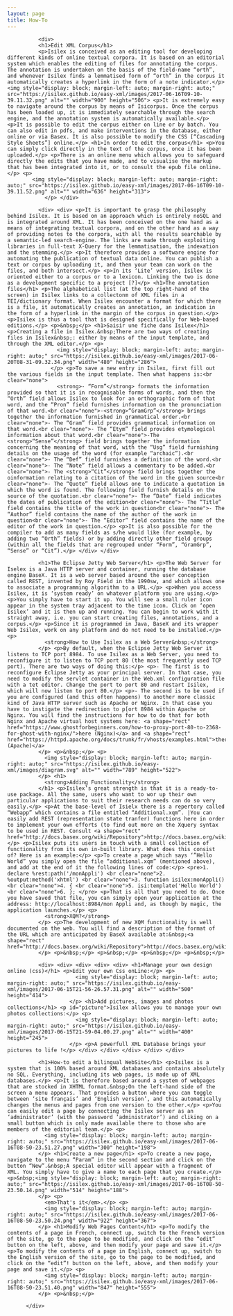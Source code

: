 ```yaml
---
layout: page
title: How-To
---
```


<div class="texteLong" lang="en">
            
              <div> 
              <h1>Edit XML Corpus</h1> 
              <p>Isilex is conceived as an editing tool for developing different kinds of online textual corpora. It is based on an editorial system which enables the editing of files for annotating the corpus. The annotation is undertaken on the basis of the field-name “orth”, and whenever Isilex finds a lemmatised form of “orth” in the corpus it automatically creates a hyperlink in the form of a note indicator.</p> <img style="display: block; margin-left: auto; margin-right: auto;" src="https://isilex.github.io/easy-xml/images/2017-06-16T09-10-39.11.32.png" alt="" width="900" height="506"> <p>It is extremely easy to navigate around the corpus by means of Isicorpus. Once the corpus has been loaded up, it is immediately searchable through the search engine, and the annotation system is automatically available.</p> <p>It is possible to edit the corpus either on line or by batch. You can also edit in pdfs, and make interventions in the database, either online or via Basex. It is also possible to modify the CSS [“Cascading Style Sheets”] online.</p> <h1>In order to edit the corpus</h1> <p>You can simply click directly in the text of the corpus, once it has been uploaded.</p> <p>There is an online menu which allows you to safeguard directly the edits that you have made, and to visualise the markup that has been integrated into it, or to consult the epub file online.</p> <p>
            <img style="display: block; margin-left: auto; margin-right: auto;" src="https://isilex.github.io/easy-xml/images/2017-06-16T09-10-39.11.52.png" alt="" width="636" height="313">
                </p> </div>            
</div>

<div class="texteLong" lang="en">
            
              <div> <div> <p>It is important to grasp the philosophy behind Isilex. It is based on an approach which is entirely noSQL and is integrated around XML. It has been conceived on the one hand as a means of integrating textual corpora, and on the other hand as a way of providing notes to the corpora, with all the results searchable by a semantic-led search-engine. The links are made through exploiting libraries in full-text X-Query for the lemmatisation, the indexation and the stemming.</p> <p>It therefore provides a software engine for automating the publication of textual data online. You can publish a text or corpus by uploading it, and then your team can work on the files, and both intersect.</p> <p>In its ‘Lite’ version, Isilex is oriented either to a corpus or to a lexicon. Linking the two is done as a development specific to a project [?]</p> <h1>The annotation files</h1> <p>The alphabetical list (at the top right-hand of the screen) in Isilex links to a collectonm of XML files in a TEI/dictionary format. When Isilex encounter a format for which there is a file, it automatically creates an annotation, an indication in the form of a hyperlink in the margin of the corpus in question.</p> <p>Isilex is thus a tool that is designed specifically for Web-based editions.</p> <p>&nbsp;</p> <h1>Saisir une fiche dans Isilex</h1> <p>Creating a file in Isilex.&nbsp;There are two ways of creating files in Isilex&nbsp;: either by means of the input template, and through the XML editor.</p> <p>
                    <img style="display: block; margin-left: auto; margin-right: auto;" src="https://isilex.github.io/easy-xml/images/2017-06-20T08-31-09.32.34.png" width="480" height="286">
                  </p> <p>To save a new entry in Isilex, first fill out the various fields in the input template. Then what happens is:<br clear="none">
                    <strong>- “Form”</strong> formats the information provided so that it is in recognisable forms of words, and then the “Orth” field allows Isilex to look for an orthographic form of that word, and the “Pron” field furnishes information on the pronunciation of that word.<br clear="none">-<strong>“GramGrp”</strong> brings together the information furnished in grammatical order.<br clear="none">- The “Gram” field provides grammatical information on that word.<br clear="none">- The “Etym” field provides etymological information about that word.<br clear="none">-The <strong>“Sense”</strong> field brings together the information concerning the meaning of that word, with the “Usg” field furnishing details on the usage of the word (for example “archaic”).<br clear="none">- The “Def” field furnishes a definition of the word.<br clear="none">- The “Note” field allows a commentary to be added.<br clear="none">- The <strong>“Cit”</strong> field brings together the oinformation relating to a citation of the word in the given source<br clear="none">- The “Quote” field allows one to indicate a quotation in which the word is found. The following field furnish details on the source of the quotation.<br clear="none">- The “Date” field indicates the dates of publication of the edition<br clear="none">- The “Title” field contains the title of the work in question<br clear="none">- The “Author” field contains the name of the author of the work in question<br clear="none">- The “Editor” field contains the name of the editor of the work in question.</p> <p>It is also possible for the compiler to add as many fields as s/he would like (for example, by adding two “Orth” fields) or by adding directly other field groups (within all the fields that are regrouped under “Form”, “GramGrp”, “Sense” or “Cit”).</p> </div> </div>
            
</div>
          
<div class="texteLong" lang="en">
            
              <h1>The Eclipse Jetty Web Server</h1> <p>The Web Server for Iselex is a Java HTTP server and container, running the database engine BaseX. It is a web server based around the user conception called REST, invented by Roy Field in the 1990sw, and which allows one to associate a programming algorithm to a URL.</p> <p>When you access Isilex, it is ‘system ready’ on whatever platform you are using.</p> <p>You simply have to start it up. You will see a small ruler icon appear in the system tray adjacent to the time icon. Click on ‘open Isilex’ and it is then up and running. You can begin to work with it straight away, i.e. you can start creating files, annotations, and a corpus.</p> <p>Since it is programmed in Java, BaseX and its wrapper Web Isilex, work on any platform and do not need to be installed.</p> <p>
                <strong>How to Use Isilex as a Web Server&nbsp;</strong>
              </p> <p>By default, when the Eclipse Jetty Web Server it listens to TCP port 8984. To use Isilex as a Web Server, you need to reconfigure it to listen to TCP port 80 (the most frequently used TCP port). There are two ways of doing this:</p> <p>- The first is to reconfigure Eclipse Jetty as your principal server. In that case, you need to modify the servlet container in the Web.xml configuration file with a tet editor. Change the port to port 80 and restart Isilex, which will now listen to port 80.</p> <p>- The second is to be used if you are configured (and this often happens) to another more classic kind of Java HTTP server such as Apache or Nginx. In that case you have to instigate the redirection to p[ort 8984 within Apache or Nginx. You will find the instructions for how to do that for both Nginx and Apache virtual host systems here: <a shape="rect" href="https://www.ghostforbeginners.com/how-to-proxy-port-80-to-2368-for-ghost-with-nginx/">here (Nginx)</a> and <a shape="rect" href="https://httpd.apache.org/docs/trunk/fr/vhosts/examples.html">there (Apache)</a>
              </p> <p>&nbsp;</p> <p>
                <img style="display: block; margin-left: auto; margin-right: auto;" src="https://isilex.github.io/easy-xml/images/diagram.svg" alt="" width="789" height="522">
              </p> <h1>
                <strong>Adding Functionality</strong>
              </h1> <p>Isilex’s great strength is that it is a ready-to-use package. All the same, users who want to wor up their own particular applications to suit their research needs can do so very easily.</p> <p>At the base-level of Isielx there is a repertory called “Webapp” which contains a file entitled “Additional.xqm”. |You can easily add REST (representation state tranfer) functions here in order to implement your own efforts (to find out more on the Xquery syntax to be used in REST. Consult <a shape="rect" href="http://docs.basex.org/wiki/Repository">http://docs.basex.org/wiki/Repository</a>.</p> <p>Isilex puts its users in touch with a small collection of functionality from its own in-built library. What does this consist of? Here is an example:</p> <p>To create a page which says ‘”Hello World” you simply open the file “additional.xqm” (mentioned above), and add at the end of it the following lines of code:</p> <pre>1. declare %rest:path('/monAppli') <br clear="none">2. %output:method('xhtml') <br clear="none">3. function isilex:monAppli()<br clear="none">4. { <br clear="none">5. isi:template('Hello World') <br clear="none">6. }; </pre> <p>That is all that you need to do. Once you have saved that file, you can simply open your application at the address: http://localhost:8984/mon Appli and, as though by magic, the application launches.</p> <p>
                <strong>XQM?</strong>
              </p> <p>The development of new XQM functionality is well documented on the web. You will find a description of the format of the URL which are anticipated by BaseX available at:&nbsp;<a shape="rect" href="http://docs.basex.org/wiki/Repository">http://docs.basex.org/wiki/Repository</a>
              </p> <p>&nbsp;</p> <p>&nbsp;</p> <p>&nbsp;</p> <p>&nbsp;</p>
            
</div>


<div class="texteLong" lang="en">
            
              <div> <div> <div> <div> <div> <h1>Manage your own design online (css)</h1> <p>Edit your own Css onLine:</p> <p>
                          <img style="display: block; margin-left: auto; margin-right: auto;" src="https://isilex.github.io/easy-xml/images/2017-06-15T21-56-26.57.31.png" alt="" width="500" height="414">
                        </p> <h1>Add pictures, images and photos collections</h1> <p id="picture">Isilex allows you to manage your own photos collections:</p> <p>
                          <img style="display: block; margin-left: auto; margin-right: auto;" src="https://isilex.github.io/easy-xml/images/2017-06-15T21-59-04.00.27.png" alt="" width="400" height="245">
                        </p> <p>A powerfull XML Database brings your pictures to life !</p> </div> </div> </div> </div> </div>
            
</div>

<div class="texteLong" lang="en">
            
              <h1>How-to edit a bilingual WebSite</h1> <p>Isilex is a system that is 100% based around XML databases and contains absolutely no SQL. Everything, including its web pages, is made up of XML databases.</p> <p>It is therefore based around a system of webpages that are stocked in XHTML format.&nbsp;On the left-hand side of the screen a menu appears. That provides a button where you can toggle between ‘site français’ and ‘English version’, and this automatically changes the menus and pages from one version to the other.</p> <p>You can easily edit a page by connecting the Isilex server as an ‘administrator’ (with the password ‘administrator’) and cliking on a small button which is only made available there to those who are members of the editorial team.</p> <p>
                <img style="display: block; margin-left: auto; margin-right: auto;" src="https://isilex.github.io/easy-xml/images/2017-06-16T08-50-23.51.27.png" width="300" height="198">
              </p> <h1>Create a new page</h1> <p>To create a new page, navigate to the menu “Param” in the second section and click on the button “New”.&nbsp;A special editor will appear with a fragment of XML. You simply have to give a name to each page that you create.</p> <p>&nbsp;<img style="display: block; margin-left: auto; margin-right: auto;" src="https://isilex.github.io/easy-xml/images/2017-06-16T08-50-23.50.14.png" width="514" height="188">
              </p> <p>
                <em>That's it</em>.</p> <p>
                <img style="display: block; margin-left: auto; margin-right: auto;" src="https://isilex.github.io/easy-xml/images/2017-06-16T08-50-23.50.24.png" width="922" height="367">
              </p> <h1>Modify Web Pages Content</h1> <p>To modify the contents of a page in French, connect up, switch to the French version of the site, go to the page to be modified, and click on the “edit” button on the left, above, and then modify your page and save it.</p> <p>To modify the contents of a page in English, connect up, switch to the English version of the site, go to the page to be modified, and click on the “edit”! button on the left, above, and then modify your page and save it.</p> <p>
                <img style="display: block; margin-left: auto; margin-right: auto;" src="https://isilex.github.io/easy-xml/images/2017-06-16T08-50-23.51.40.png" width="847" height="555">
              </p> <p>&nbsp;</p>
            
          </div>